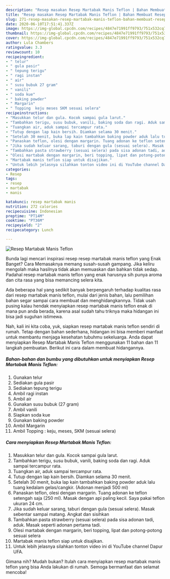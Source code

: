 ```yaml
---
description: "Resep masakan Resep Martabak Manis Teflon | Bahan Membuat Resep Martabak Manis Teflon Yang Menggugah Selera"
title: "Resep masakan Resep Martabak Manis Teflon | Bahan Membuat Resep Martabak Manis Teflon Yang Menggugah Selera"
slug: 271-resep-masakan-resep-martabak-manis-teflon-bahan-membuat-resep-martabak-manis-teflon-yang-menggugah-selera
date: 2020-06-10T17:51:41.337Z
image: https://img-global.cpcdn.com/recipes/4847e71991ff9793/751x532cq70/resep-martabak-manis-teflon-foto-resep-utama.jpg
thumbnail: https://img-global.cpcdn.com/recipes/4847e71991ff9793/751x532cq70/resep-martabak-manis-teflon-foto-resep-utama.jpg
cover: https://img-global.cpcdn.com/recipes/4847e71991ff9793/751x532cq70/resep-martabak-manis-teflon-foto-resep-utama.jpg
author: Lula Chambers
ratingvalue: 3.3
reviewcount: 10
recipeingredient:
- " telur"
- " gula pasir"
- " tepung terigu"
- " ragi instan"
- " air"
- " susu bubuk 27 gram"
- " vanili"
- " soda kue"
- " baking powder"
- " Margarin"
- " Topping  keju meses SKM sesuai selera"
recipeinstructions:
- "Masukkan telur dan gula. Kocok sampai gula larut."
- "Tambahkan terigu, susu bubuk, vanili, baking soda dan ragi. Aduk sampai tercampur rata."
- "Tuangkan air, aduk sampai tercampur rata."
- "Tutup dengan lap kain bersih. Diamkan selama 30 menit."
- "Setelah 30 menit, buka lap kain tambahkan baking powder aduk lalu tuang kedalam gelas/cangkir. (Adonan menjadi 500 ml)"
- "Panaskan teflon, olesi dengan margarin. Tuang adonan ke teflon setengah saja (250 ml). Masak dengan api paling kecil. Saya pakai teflon ukuran 24 cm."
- "Jika sudah keluar sarang, taburi dengan gula (sesuai selera). Masak sebentar sampai matang. Angkat dan sisihkan"
- "Tambahkan pasta strawberry (sesuai selera) pada sisa adonan tadi, aduk. Masak seperti adonan pertama tadi."
- "Olesi martabak dengan margarin, beri topping, lipat dan potong-potong sesuai selera"
- "Martabak manis teflon siap untuk disajikan."
- "Untuk lebih jelasnya silahkan tonton video ini di YouTube channel Dapur UFA."
categories:
- Resep
tags:
- resep
- martabak
- manis

katakunci: resep martabak manis 
nutrition: 272 calories
recipecuisine: Indonesian
preptime: "PT14M"
cooktime: "PT36M"
recipeyield: "2"
recipecategory: Lunch

---
```



![Resep Martabak Manis Teflon](https://img-global.cpcdn.com/recipes/4847e71991ff9793/751x532cq70/resep-martabak-manis-teflon-foto-resep-utama.jpg)

Bunda lagi mencari inspirasi resep resep martabak manis teflon yang Enak Banget? Cara Memasaknya memang susah-susah gampang. Jika keliru mengolah maka hasilnya tidak akan memuaskan dan bahkan tidak sedap. Padahal resep martabak manis teflon yang enak harusnya sih punya aroma dan cita rasa yang bisa memancing selera kita.



Ada beberapa hal yang sedikit banyak berpengaruh terhadap kualitas rasa dari resep martabak manis teflon, mulai dari jenis bahan, lalu pemilihan bahan segar sampai cara membuat dan menghidangkannya. Tidak usah pusing kalau hendak menyiapkan resep martabak manis teflon enak di mana pun anda berada, karena asal sudah tahu triknya maka hidangan ini bisa jadi suguhan istimewa.


Nah, kali ini kita coba, yuk, siapkan resep martabak manis teflon sendiri di rumah. Tetap dengan bahan sederhana, hidangan ini bisa memberi manfaat untuk membantu menjaga kesehatan tubuhmu sekeluarga. Anda dapat menyiapkan Resep Martabak Manis Teflon menggunakan 11 bahan dan 11 langkah pembuatan. Berikut ini cara dalam membuat hidangannya.

<!--inarticleads1-->

##### Bahan-bahan dan bumbu yang dibutuhkan untuk menyiapkan Resep Martabak Manis Teflon:

1. Gunakan  telur
1. Sediakan  gula pasir
1. Sediakan  tepung terigu
1. Ambil  ragi instan
1. Ambil  air
1. Gunakan  susu bubuk (27 gram)
1. Ambil  vanili
1. Siapkan  soda kue
1. Gunakan  baking powder
1. Ambil  Margarin
1. Ambil  Topping : keju, meses, SKM (sesuai selera)




<!--inarticleads2-->

##### Cara menyiapkan Resep Martabak Manis Teflon:

1. Masukkan telur dan gula. Kocok sampai gula larut.
1. Tambahkan terigu, susu bubuk, vanili, baking soda dan ragi. Aduk sampai tercampur rata.
1. Tuangkan air, aduk sampai tercampur rata.
1. Tutup dengan lap kain bersih. Diamkan selama 30 menit.
1. Setelah 30 menit, buka lap kain tambahkan baking powder aduk lalu tuang kedalam gelas/cangkir. (Adonan menjadi 500 ml)
1. Panaskan teflon, olesi dengan margarin. Tuang adonan ke teflon setengah saja (250 ml). Masak dengan api paling kecil. Saya pakai teflon ukuran 24 cm.
1. Jika sudah keluar sarang, taburi dengan gula (sesuai selera). Masak sebentar sampai matang. Angkat dan sisihkan
1. Tambahkan pasta strawberry (sesuai selera) pada sisa adonan tadi, aduk. Masak seperti adonan pertama tadi.
1. Olesi martabak dengan margarin, beri topping, lipat dan potong-potong sesuai selera
1. Martabak manis teflon siap untuk disajikan.
1. Untuk lebih jelasnya silahkan tonton video ini di YouTube channel Dapur UFA.




Gimana nih? Mudah bukan? Itulah cara menyiapkan resep martabak manis teflon yang bisa Anda lakukan di rumah. Semoga bermanfaat dan selamat mencoba!
